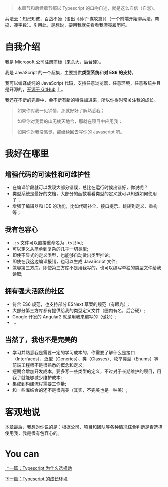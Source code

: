 > 本章节和后续章节都以 Typescript 的口吻自述，就是这么自信（自恋）。

兵法云：知己知彼，百战不殆（语出《孙子·谋攻篇》）（一个前端开始聊兵法，瞎搞，凑字数）。引用此，是想说，要用我就先看看我漂亮履历吧。


# 自我介绍

我是 Microsoft 公司注册商标（来头大，后台硬）。

我是 JavaScript 的一个超集，主要提供**类型系统**和**对 ES6 的支持**。

我可以编译成纯的 JavaScript 代码，支持任意浏览器，任意环境，任意系统并且是开源的，[开源于 GitHub](https://github.com/Microsoft/TypeScript) 上。

我还在不断的完善中，会不断有新的特性加进来，所以你得时常关注我的成长。

> 如果你对我一见钟情，那就好好了解熟悉我；
> 
> 如果你对我爱的山无棱天地合，那就在项目中应用我；
> 
> 如果你对我没感觉，那继续回去写你的 Javascript 吧。


# 我好在哪里

## 增强代码的可读性和可维护性

- 在编译阶段就可以发现大部分错误，总比在运行时候出错好，你说呢？
- 类型系统是最好的文档，大部分的函数看看类型的定义就可以知道如何使用了；
- 增强了编辑器和 IDE 的功能，比如代码补全、接口提示、跳转到定义、重构等；


## 我有包容心

- `.js` 文件可以直接重命名为 `.ts` 即可;
- 可以定义从简单到复杂的几乎一切类型;  
- 即使不显式的定义类型，也能够自动做出类型推论;
- 即使在我这边编译报错，也可以生成 JavaScript 文件;
- 兼容第三方库，即使第三方库不是用我写的，也可以编写单独的类型文件给我读取;


## 拥有强大活跃的社区

- 符合 ES6 规范，也支持部分 ESNext 草案的规范（有眼光）；
- 大部分第三方库都有提供给我的类型定义文件（圈内有名，后台硬）;
- Google 开发的 Angular2 就是用我来编写的（傲娇）;
- ...



## 当然了，我也不是完美的

- 学习并熟悉我是需要一定的学习成本的，你需要了解什么是接口（Interfaces）、泛型（Generics）、类（Classes）、枚举类型（Enums）等前端工程师不是很熟悉的概念和定义;
- 短期会增加开发成本，要多写一些类型的定义，不过对于长期维护的项目，用我了就能够减少维护成本;
- 集成到构建流程需要工作量;
- 和一些库结合的还不是很完美（其实，不完美也是一种美）;


# 客观地说

本章最后，我想对你说的是：根据公司、项目和团队等各种情况综合判断是否选择使用我，我是很有包容心的。



# You can

[上一篇：Typescript 为什么选择她](../README.md)

[下一篇：Typescript 的成长环境](./env.md)
